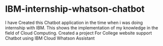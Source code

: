 # IBM-internship-whatson-chatbot
I have Created this Chatbot application in the time when i was doing internship with IBM.
This shows the implementation of my knowledge in the field of Cloud Computing.
Created a project For College website support Chatbot using IBM Cloud Whatson Assistant
